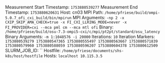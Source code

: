 Measurement Start Timestamp: `1753880539277`
Measurement End Timestamp: `1753880620631`
Host: cn03
MPI Path: `/home/pfriese/build/ompi-5.0.7_ofi_cxi_build/bin/mpirun`
MPI Arguments: `-np 2 -x CXIP_SKIP_AMA_CHECK=true -x FI_CXI_LLRING_MODE=never -x FI_PROVIDER=cxi --mca pml cm --mca mtl ofi`
Binary: `/home/pfriese/build/osu-7.3-ompi5-cxi/c/mpi/pt2pt/standard/osu_latency`
Binary Arguments: `-m 1:1048576 -i 20000`
Iterations: `10`
Iteration Markers: `1753880539279 1753880547365 1753880555497 1753880563667 1753880571839 1753880579960 1753880588059 1753880596207 1753880604378 1753880612509`
SLURM_JOB_ID: ``
Hostfile: `/home/pfriese/documents/shs-k8s/host/hostfile`
Hosts: `localhost
10.115.3.5`
